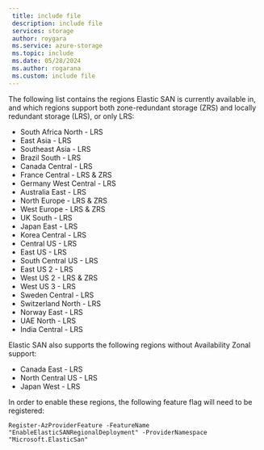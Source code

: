 ```yaml
---
 title: include file
 description: include file
 services: storage
 author: roygara
 ms.service: azure-storage
 ms.topic: include
 ms.date: 05/28/2024
 ms.author: rogarana
 ms.custom: include file
---
```

The following list contains the regions Elastic SAN is currently available in, and which regions support both zone-redundant storage (ZRS) and locally redundant storage (LRS), or only LRS:

- South Africa North - LRS
- East Asia - LRS
- Southeast Asia - LRS
- Brazil South - LRS
- Canada Central - LRS
- France Central - LRS & ZRS
- Germany West Central - LRS
- Australia East - LRS
- North Europe - LRS & ZRS
- West Europe - LRS & ZRS 
- UK South - LRS
- Japan East - LRS
- Korea Central - LRS
- Central US - LRS
- East US - LRS 
- South Central US - LRS
- East US 2 - LRS 
- West US 2 - LRS & ZRS
- West US 3 - LRS
- Sweden Central - LRS
- Switzerland North - LRS
- Norway East - LRS
- UAE North - LRS
- India Central - LRS

Elastic SAN also supports the following regions without Availability Zonal support: 
- Canada East - LRS
- North Central US - LRS
- Japan West - LRS

In order to enable these regions, the following feature flag will need to be registered: 
```azurepowershell
Register-AzProviderFeature -FeatureName "EnableElasticSANRegionalDeployment" -ProviderNamespace "Microsoft.ElasticSan"
```
